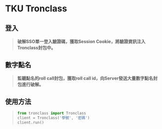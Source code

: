 TKU Tronclass
===

登入
---
> #### 破解SSO單一登入驗證碼，獲取Session Cookie，將驗證資訊注入Tronclass封包中。

數字點名
---
> #### 監聽點名的roll call封包，獲取roll call id，向Server發送大量數字點名封包進行破解。


使用方法
---
> ```python
> from tronclass import Tronclass
> client = Tronclass('學號', '密碼')
> client.run()
> ```